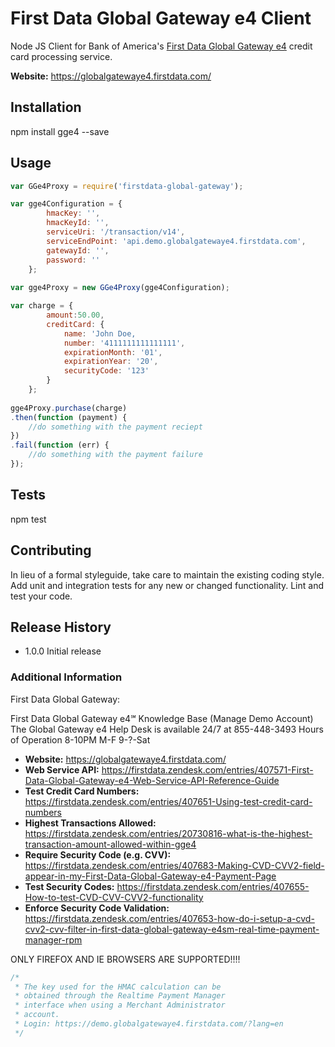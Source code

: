 First Data Global Gateway e4 Client
=========

Node JS Client for Bank of America's [First Data Global Gateway e4](https://globalgatewaye4.firstdata.com/) credit card processing service.

**Website:** https://globalgatewaye4.firstdata.com/

## Installation

  npm install gge4 --save

## Usage

```javascript
var GGe4Proxy = require('firstdata-global-gateway');

var gge4Configuration = {
		hmacKey: '',
		hmacKeyId: '',
		serviceUri: '/transaction/v14',
		serviceEndPoint: 'api.demo.globalgatewaye4.firstdata.com',
		gatewayId: '',
		password: ''
	};
	
var gge4Proxy = new GGe4Proxy(gge4Configuration);

var charge = {
		amount:50.00, 
		creditCard: { 
			name: 'John Doe, 
			number: '4111111111111111', 
			expirationMonth: '01', 
			expirationYear: '20',
			securityCode: '123'
		}
	};
	
gge4Proxy.purchase(charge)
.then(function (payment) {
	//do something with the payment reciept
})
.fail(function (err) {
	//do something with the payment failure
});
```

## Tests

  npm test

## Contributing

In lieu of a formal styleguide, take care to maintain the existing coding style.
Add unit and integration tests for any new or changed functionality. Lint and test your code.

## Release History

* 1.0.0 Initial release


### Additional Information

First Data Global Gateway:

First Data Global Gateway e4℠ Knowledge Base (Manage Demo Account)
The Global Gateway e4 Help Desk is available 24/7 at 855-448-3493
Hours of Operation
8-10PM M-F
9-?-Sat

- **Website:** https://globalgatewaye4.firstdata.com/
- **Web Service API:** https://firstdata.zendesk.com/entries/407571-First-Data-Global-Gateway-e4-Web-Service-API-Reference-Guide
- **Test Credit Card Numbers:** https://firstdata.zendesk.com/entries/407651-Using-test-credit-card-numbers
- **Highest Transactions Allowed:** https://firstdata.zendesk.com/entries/20730816-what-is-the-highest-transaction-amount-allowed-within-gge4
- **Require Security Code (e.g. CVV):** https://firstdata.zendesk.com/entries/407683-Making-CVD-CVV2-field-appear-in-my-First-Data-Global-Gateway-e4-Payment-Page
- **Test Security Codes:** https://firstdata.zendesk.com/entries/407655-How-to-test-CVD-CVV-CVV2-functionality
- **Enforce Security Code Validation:** https://firstdata.zendesk.com/entries/407653-how-do-i-setup-a-cvd-cvv2-cvv-filter-in-first-data-global-gateway-e4sm-real-time-payment-manager-rpm


ONLY FIREFOX AND IE BROWSERS ARE SUPPORTED!!!!

```javascript
/*
 * The key used for the HMAC calculation can be 
 * obtained through the Realtime Payment Manager 
 * interface when using a Merchant Administrator 
 * account.
 * Login: https://demo.globalgatewaye4.firstdata.com/?lang=en
 */
 ```